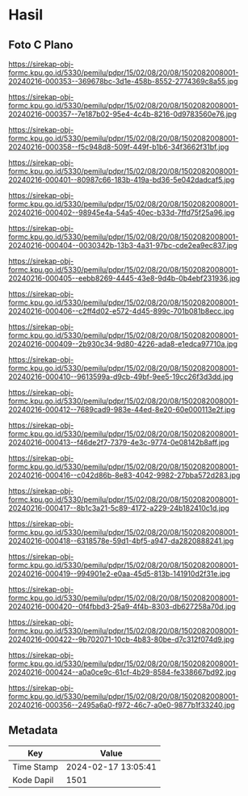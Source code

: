 # Hasil

## Foto C Plano

https://sirekap-obj-formc.kpu.go.id/5330/pemilu/pdpr/15/02/08/20/08/1502082008001-20240216-000353--369678bc-3d1e-458b-8552-2774369c8a55.jpg

https://sirekap-obj-formc.kpu.go.id/5330/pemilu/pdpr/15/02/08/20/08/1502082008001-20240216-000357--7e187b02-95e4-4c4b-8216-0d9783560e76.jpg

https://sirekap-obj-formc.kpu.go.id/5330/pemilu/pdpr/15/02/08/20/08/1502082008001-20240216-000358--f5c948d8-509f-449f-b1b6-34f3662f31bf.jpg

https://sirekap-obj-formc.kpu.go.id/5330/pemilu/pdpr/15/02/08/20/08/1502082008001-20240216-000401--80987c66-183b-419a-bd36-5e042dadcaf5.jpg

https://sirekap-obj-formc.kpu.go.id/5330/pemilu/pdpr/15/02/08/20/08/1502082008001-20240216-000402--98945e4a-54a5-40ec-b33d-7ffd75f25a96.jpg

https://sirekap-obj-formc.kpu.go.id/5330/pemilu/pdpr/15/02/08/20/08/1502082008001-20240216-000404--0030342b-13b3-4a31-97bc-cde2ea9ec837.jpg

https://sirekap-obj-formc.kpu.go.id/5330/pemilu/pdpr/15/02/08/20/08/1502082008001-20240216-000405--eebb8269-4445-43e8-9d4b-0b4ebf231936.jpg

https://sirekap-obj-formc.kpu.go.id/5330/pemilu/pdpr/15/02/08/20/08/1502082008001-20240216-000406--c2ff4d02-e572-4d45-899c-701b081b8ecc.jpg

https://sirekap-obj-formc.kpu.go.id/5330/pemilu/pdpr/15/02/08/20/08/1502082008001-20240216-000409--2b930c34-9d80-4226-ada8-e1edca97710a.jpg

https://sirekap-obj-formc.kpu.go.id/5330/pemilu/pdpr/15/02/08/20/08/1502082008001-20240216-000410--9613599a-d9cb-49bf-9ee5-19cc26f3d3dd.jpg

https://sirekap-obj-formc.kpu.go.id/5330/pemilu/pdpr/15/02/08/20/08/1502082008001-20240216-000412--7689cad9-983e-44ed-8e20-60e000113e2f.jpg

https://sirekap-obj-formc.kpu.go.id/5330/pemilu/pdpr/15/02/08/20/08/1502082008001-20240216-000413--f46de2f7-7379-4e3c-9774-0e08142b8aff.jpg

https://sirekap-obj-formc.kpu.go.id/5330/pemilu/pdpr/15/02/08/20/08/1502082008001-20240216-000416--c042d86b-8e83-4042-9982-27bba572d283.jpg

https://sirekap-obj-formc.kpu.go.id/5330/pemilu/pdpr/15/02/08/20/08/1502082008001-20240216-000417--8b1c3a21-5c89-4172-a229-24b182410c1d.jpg

https://sirekap-obj-formc.kpu.go.id/5330/pemilu/pdpr/15/02/08/20/08/1502082008001-20240216-000418--6318578e-59d1-4bf5-a947-da2820888241.jpg

https://sirekap-obj-formc.kpu.go.id/5330/pemilu/pdpr/15/02/08/20/08/1502082008001-20240216-000419--994901e2-e0aa-45d5-813b-141910d2f31e.jpg

https://sirekap-obj-formc.kpu.go.id/5330/pemilu/pdpr/15/02/08/20/08/1502082008001-20240216-000420--0f4fbbd3-25a9-4f4b-8303-db627258a70d.jpg

https://sirekap-obj-formc.kpu.go.id/5330/pemilu/pdpr/15/02/08/20/08/1502082008001-20240216-000422--9b702071-10cb-4b83-80be-d7c312f074d9.jpg

https://sirekap-obj-formc.kpu.go.id/5330/pemilu/pdpr/15/02/08/20/08/1502082008001-20240216-000424--a0a0ce9c-61cf-4b29-8584-fe338667bd92.jpg

https://sirekap-obj-formc.kpu.go.id/5330/pemilu/pdpr/15/02/08/20/08/1502082008001-20240216-000356--2495a6a0-f972-46c7-a0e0-9877b1f33240.jpg


## Metadata

| Key        | Value               |
| ---------- | ------------------- |
| Time Stamp | 2024-02-17 13:05:41 |
| Kode Dapil | 1501                |



